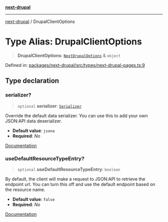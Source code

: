 [**next-drupal**](../README.md)

---

[next-drupal](../globals.md) / DrupalClientOptions

# Type Alias: DrupalClientOptions

> **DrupalClientOptions**: [`NextDrupalOptions`](NextDrupalOptions.md) & `object`

Defined in: [packages/next-drupal/src/types/next-drupal-pages.ts:9](https://github.com/chapter-three/next-drupal/blob/e9ce3be1c38aebdcd2cc8c7ae8d8fa2dab7f46bf/packages/next-drupal/src/types/next-drupal-pages.ts#L9)

## Type declaration

### serializer?

> `optional` **serializer**: [`Serializer`](../interfaces/Serializer.md)

Override the default data serializer. You can use this to add your own JSON:API data deserializer.

- **Default value**: `jsona`
- **Required**: _No_

[Documentation](https://next-drupal.org/docs/client/configuration#serializer)

### useDefaultResourceTypeEntry?

> `optional` **useDefaultResourceTypeEntry**: `boolean`

By default, the client will make a request to JSON:API to retrieve the endpoint url. You can turn this off and use the default endpoint based on the resource name.

- **Default value**: `false`
- **Required**: _No_

[Documentation](https://next-drupal.org/docs/configuration#usedefaultresourcetypeentry)
